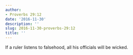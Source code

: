 ```yaml
---
author:
- Proverbs 29:12
date: '2016-11-30'
description: ''
slug: 2016-11-30-proverbs-29:12
title: ''
---
```

If a ruler listens to falsehood, all his officials will be wicked.



